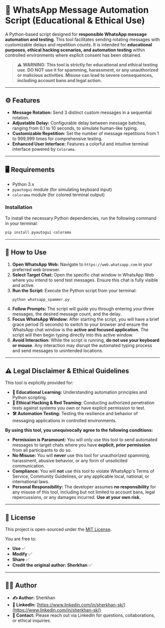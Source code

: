 # 💬 WhatsApp Message Automation Script (Educational & Ethical Use)

A Python-based script designed for **responsible WhatsApp message automation and testing**. This tool facilitates sending rotating messages with customizable delays and repetition counts. It is intended for **educational purposes, ethical hacking scenarios, and automation testing** within controlled environments where explicit consent has been obtained.

> ⚠️ **WARNING: This tool is strictly for educational and ethical testing use. DO NOT use it for spamming, harassment, or any unauthorized or malicious activities. Misuse can lead to severe consequences, including account bans and legal action.**

---

## ⚙️ Features

* **Message Rotation:** Send 3 distinct custom messages in a sequential rotation.
* **Adjustable Delay:** Configurable delay between message batches, ranging from 0.1 to 10 seconds, to simulate human-like typing.
* **Customizable Repetition:** Set the number of message repetitions from 1 to 999,999 times for comprehensive testing.
* **Enhanced User Interface:** Features a colorful and intuitive terminal interface powered by `Colorama`.

---

## 🖥️ Requirements

* Python 3.x
* `pyautogui` module (for simulating keyboard input)
* `colorama` module (for colored terminal output)

### Installation

To install the necessary Python dependencies, run the following command in your terminal:

```bash
pip install pyautogui colorama
````

-----

## 🚀 How to Use

1.  **Open WhatsApp Web:** Navigate to `https://web.whatsapp.com` in your preferred web browser.
2.  **Select Target Chat:** Open the specific chat window in WhatsApp Web where you intend to send test messages. Ensure this chat is fully visible and active.
3.  **Run the Script:** Execute the Python script from your terminal:
    ```bash
    python whatsapp_spammer.py
    ```
4.  **Follow Prompts:** The script will guide you through entering your three messages, the desired message count, and the delay.
5.  **Focus WhatsApp Window:** After starting the script, you will have a brief grace period (5 seconds) to switch to your browser and ensure the WhatsApp chat window is the **active and focused application**. The script will then begin typing directly into this active window.
6.  **Avoid Interaction:** While the script is running, **do not use your keyboard or mouse**. Any interaction may disrupt the automated typing process and send messages to unintended locations.

-----

## ⚠️ Legal Disclaimer & Ethical Guidelines

This tool is explicitly provided for:

  * **📘 Educational Learning:** Understanding automation principles and Python scripting.
  * **🧪 Ethical Hacking & Red Teaming:** Conducting authorized penetration tests against systems you own or have explicit permission to test.
  * **🛠️ Automation Testing:** Testing the resilience and behavior of messaging applications in controlled environments.

**By using this tool, you unequivocally agree to the following conditions:**

  * **Permission is Paramount:** You will only use this tool to send automated messages to target chats where you have **explicit, prior permission** from all participants to do so.
  * **No Misuse:** You will **never** use this tool for unauthorized spamming, harassment, abusive behavior, or any form of unsolicited communication.
  * **Compliance:** You will **not** use this tool to violate WhatsApp's Terms of Service, Community Guidelines, or any applicable local, national, or international laws.
  * **Personal Responsibility:** The developer assumes **no responsibility** for any misuse of this tool, including but not limited to account bans, legal repercussions, or any damages incurred. **Use at your own risk.**

-----

## 📄 License

This project is open-sourced under the [MIT License](https://www.google.com/search?q=LICENSE).

You are free to:

  * **Use** ✅
  * **Modify** ✅
  * **Share** ✅
  * **Credit the original author: Sherkhan** ✅

-----

## 👨‍💻 Author

  * **✍️ Author:** Sherkhan
  * **🔗 LinkedIn:** [https://www.linkedin.com/in/sherkhan-sk/](https://www.linkedin.com/in/sherkhan-sk/)
  * **📧 Contact:** Please reach out via LinkedIn for questions, collaborations, or ethical inquiries.

<!-- end list -->

```
```
